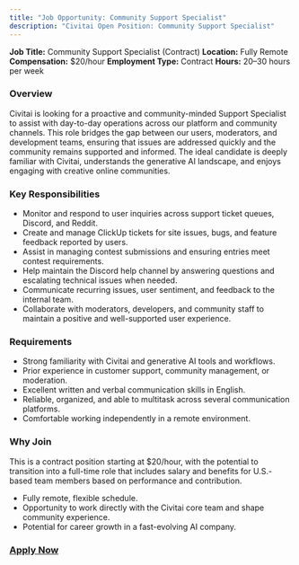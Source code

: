 ```yaml
---
title: "Job Opportunity: Community Support Specialist"
description: "Civitai Open Position: Community Support Specialist"
---
```


**Job Title:** Community Support Specialist (Contract)
**Location:** Fully Remote
**Compensation:** $20/hour
**Employment Type:** Contract
**Hours:** 20–30 hours per week

### **Overview**
Civitai is looking for a proactive and community-minded Support Specialist to assist with day-to-day operations across our platform and community channels. This role bridges the gap between our users, moderators, and development teams, ensuring that issues are addressed quickly and the community remains supported and informed. The ideal candidate is deeply familiar with Civitai, understands the generative AI landscape, and enjoys engaging with creative online communities.

### **Key Responsibilities**
* Monitor and respond to user inquiries across support ticket queues, Discord, and Reddit.
* Create and manage ClickUp tickets for site issues, bugs, and feature feedback reported by users.
* Assist in managing contest submissions and ensuring entries meet contest requirements.
* Help maintain the Discord help channel by answering questions and escalating technical issues when needed.
* Communicate recurring issues, user sentiment, and feedback to the internal team.
* Collaborate with moderators, developers, and community staff to maintain a positive and well-supported user experience.

### **Requirements**
* Strong familiarity with Civitai and generative AI tools and workflows.
* Prior experience in customer support, community management, or moderation.
* Excellent written and verbal communication skills in English.
* Reliable, organized, and able to multitask across several communication platforms.
* Comfortable working independently in a remote environment.

### **Why Join**
This is a contract position starting at $20/hour, with the potential to transition into a full-time role that includes salary and benefits for U.S.-based team members based on performance and contribution.

* Fully remote, flexible schedule.
* Opportunity to work directly with the Civitai core team and shape community experience.
* Potential for career growth in a fast-evolving AI company.

### [Apply Now](https://forms.clickup.com/8459928/f/825mr-15691/7OEZ0VMYZUKF8QJ561)
